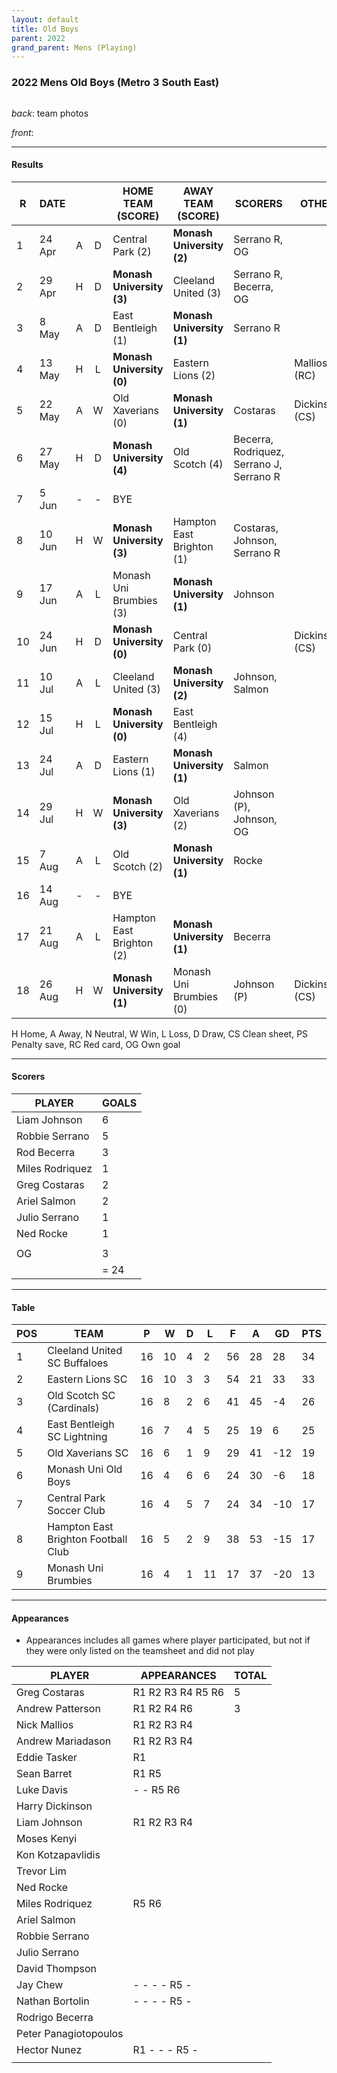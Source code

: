 ```yaml
---
layout: default
title: Old Boys
parent: 2022
grand_parent: Mens (Playing)
---
```


### 2022 Mens Old Boys (Metro 3 South East)

![]()

_back_: team photos
 
_front_: 

------------------------

#### Results

| R   | DATE   |     |     | HOME TEAM (SCORE)         | AWAY TEAM (SCORE)         | SCORERS                                  | OTHER          |
|-----|--------|:---:|:---:|---------------------------|---------------------------|------------------------------------------|----------------|
| 1   | 24 Apr |  A  |  D  | Central Park (2)          | **Monash University (2)** | Serrano R, OG                            |                |
| 2   | 29 Apr |  H  |  D  | **Monash University (3)** | Cleeland United (3)       | Serrano R, Becerra, OG                   |                |
| 3   | 8 May  |  A  |  D  | East Bentleigh (1)        | **Monash University (1)** | Serrano R                                |                |
| 4   | 13 May |  H  |  L  | **Monash University (0)** | Eastern Lions (2)         |                                          | Mallios (RC)   |
| 5   | 22 May |  A  |  W  | Old Xaverians (0)         | **Monash University (1)** | Costaras                                 | Dickinson (CS) |
| 6   | 27 May |  H  |  D  | **Monash University (4)** | Old Scotch (4)            | Becerra, Rodriquez, Serrano J, Serrano R |                |
| 7   | 5 Jun  |  -  |  -  | BYE                       |                           |                                          |                |
| 8   | 10 Jun |  H  |  W  | **Monash University (3)** | Hampton East Brighton (1) | Costaras, Johnson, Serrano R             |                |
| 9   | 17 Jun |  A  |  L  | Monash Uni Brumbies (3)   | **Monash University (1)** | Johnson                                  |                |
| 10  | 24 Jun |  H  |  D  | **Monash University (0)** | Central Park (0)          |                                          | Dickinson (CS) |
| 11  | 10 Jul |  A  |  L  | Cleeland United (3)       | **Monash University (2)** | Johnson, Salmon                          |                |
| 12  | 15 Jul |  H  |  L  | **Monash University (0)** | East Bentleigh (4)        |                                          |                |
| 13  | 24 Jul |  A  |  D  | Eastern Lions (1)         | **Monash University (1)** | Salmon                                   |                |
| 14  | 29 Jul |  H  |  W  | **Monash University (3)** | Old Xaverians (2)         | Johnson (P), Johnson, OG                 |                |
| 15  | 7 Aug  |  A  |  L  | Old Scotch (2)            | **Monash University (1)** | Rocke                                    |                |
| 16  | 14 Aug |  -  |  -  | BYE                       |                           |                                          |                |
| 17  | 21 Aug |  A  |  L  | Hampton East Brighton (2) | **Monash University (1)** | Becerra                                  |                |
| 18  | 26 Aug |  H  |  W  | **Monash University (1)** | Monash Uni Brumbies (0)   | Johnson (P)                              | Dickinson (CS) |

H Home, A Away, N Neutral, W Win, L Loss, D Draw, CS Clean sheet, PS Penalty save, RC Red card, OG Own goal 

------------------------

#### Scorers

| PLAYER          | GOALS |
|-----------------|-------|
| Liam  Johnson   | 6     |
| Robbie Serrano  | 5     |
| Rod Becerra     | 3     |
| Miles Rodriquez | 1     |
| Greg Costaras   | 2     |
| Ariel Salmon    | 2     |
| Julio Serrano   | 1     |
| Ned Rocke       | 1     |
|                 |       |
| OG              | 3     |
|                 | = 24  |

------------------------

#### Table

| POS | TEAM                                | P   | W   | D   | L   | F   | A   | GD  | PTS |
|-----|-------------------------------------|-----|-----|-----|-----|-----|-----|-----|-----|
| 1   | Cleeland United SC Buffaloes        | 16  | 10  | 4   | 2   | 56  | 28  | 28  | 34  |
| 2   | Eastern Lions SC                    | 16  | 10  | 3   | 3   | 54  | 21  | 33  | 33  |
| 3   | Old Scotch SC (Cardinals)           | 16  | 8   | 2   | 6   | 41  | 45  | -4  | 26  |
| 4   | East Bentleigh SC Lightning         | 16  | 7   | 4   | 5   | 25  | 19  | 6   | 25  |
| 5   | Old Xaverians SC                    | 16  | 6   | 1   | 9   | 29  | 41  | -12 | 19  |
| 6   | Monash Uni Old Boys                 | 16  | 4   | 6   | 6   | 24  | 30  | -6  | 18  |
| 7   | Central Park Soccer Club            | 16  | 4   | 5   | 7   | 24  | 34  | -10 | 17  |
| 8   | Hampton East Brighton Football Club | 16  | 5   | 2   | 9   | 38  | 53  | -15 | 17  |
| 9   | Monash Uni Brumbies                 | 16  | 4   | 1   | 11  | 17  | 37  | -20 | 13  |

------------------------

#### Appearances

* Appearances includes all games where player participated,
   but not if they were only listed on the teamsheet and did not play

| PLAYER                | APPEARANCES       | TOTAL |
|-----------------------|-------------------|-------|
| Greg Costaras         | R1 R2 R3 R4 R5 R6 | 5     |
| Andrew Patterson      | R1 R2    R4    R6 | 3     |
| Nick Mallios          | R1 R2 R3 R4       |       |
| Andrew Mariadason     | R1 R2 R3 R4       |       |
| Eddie Tasker          | R1                |       |
| Sean Barret           | R1          R5    |       |
| Luke Davis            | -  -        R5 R6 |       |
| Harry Dickinson       |                   |       |
| Liam Johnson          | R1 R2 R3 R4       |       |
| Moses Kenyi           |                   |       |
| Kon Kotzapavlidis     |                   |       |
| Trevor Lim            |                   |       |
| Ned Rocke             |                   |       |
| Miles Rodriquez       | R5 R6             |       |
| Ariel Salmon          |                   |       |
| Robbie Serrano        |                   |       |
| Julio Serrano         |                   |       |
| David Thompson        |                   |       |
| Jay Chew              | -  -  -  -  R5 -  |       |
| Nathan Bortolin       | -  -  -  -  R5 -  |       |
| Rodrigo Becerra       |                   |       |
| Peter Panagiotopoulos |                   |       |
| Hector Nunez          | R1 -  -  -  R5 -  |       |
|                       |                   |       |
